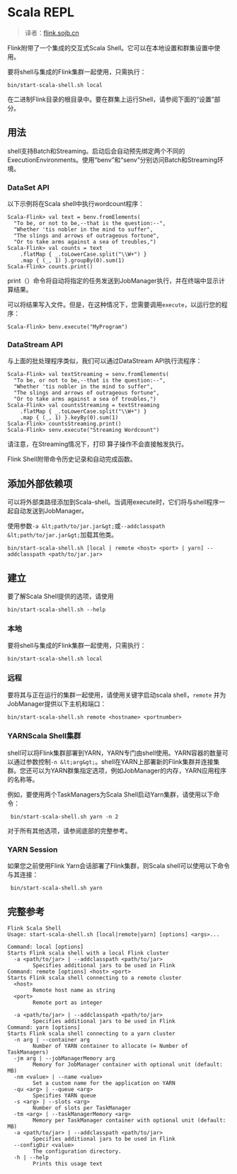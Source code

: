 

# Scala REPL

> 译者：[flink.sojb.cn](https://flink.sojb.cn/)


Flink附带了一个集成的交互式Scala Shell。它可以在本地设置和群集设置中使用。

要将shell与集成的Flink集群一起使用，只需执行：



```
bin/start-scala-shell.sh local
```



在二进制Flink目录的根目录中。要在群集上运行Shell，请参阅下面的“设置”部分。

## 用法

shell支持Batch和Streaming。启动后会自动预先绑定两个不同的ExecutionEnvironments。使用“benv”和“senv”分别访问Batch和Streaming环境。

### DataSet API

以下示例将在Scala shell中执行wordcount程序：



```
Scala-Flink> val text = benv.fromElements(
  "To be, or not to be,--that is the question:--",
  "Whether 'tis nobler in the mind to suffer",
  "The slings and arrows of outrageous fortune",
  "Or to take arms against a sea of troubles,")
Scala-Flink> val counts = text
    .flatMap { _.toLowerCase.split("\\W+") }
    .map { (_, 1) }.groupBy(0).sum(1)
Scala-Flink> counts.print()
```



print（）命令将自动将指定的任务发送到JobManager执行，并在终端中显示计算结果。

可以将结果写入文件。但是，在这种情况下，您需要调用`execute`，以运行您的程序：



```
Scala-Flink> benv.execute("MyProgram")
```



### DataStream API

与上面的批处理程序类似，我们可以通过DataStream API执行流程序：



```
Scala-Flink> val textStreaming = senv.fromElements(
  "To be, or not to be,--that is the question:--",
  "Whether 'tis nobler in the mind to suffer",
  "The slings and arrows of outrageous fortune",
  "Or to take arms against a sea of troubles,")
Scala-Flink> val countsStreaming = textStreaming
    .flatMap { _.toLowerCase.split("\\W+") }
    .map { (_, 1) }.keyBy(0).sum(1)
Scala-Flink> countsStreaming.print()
Scala-Flink> senv.execute("Streaming Wordcount")
```



请注意，在Streaming情况下，打印 算子操作不会直接触发执行。

Flink Shell附带命令历史记录和自动完成函数。

## 添加外部依赖项

可以将外部类路径添加到Scala-shell。当调用execute时，它们将与shell程序一起自动发送到JobManager。

使用参数`-a &lt;path/to/jar.jar&gt;`或`--addclasspath &lt;path/to/jar.jar&gt;`加载其他类。



```
bin/start-scala-shell.sh [local | remote <host> <port> | yarn] --addclasspath <path/to/jar.jar>
```



## 建立

要了解Scala Shell提供的选项，请使用



```
bin/start-scala-shell.sh --help
```



### 本地

要将shell与集成的Flink集群一起使用，只需执行：



```
bin/start-scala-shell.sh local
```



### 远程

要将其与正在运行的集群一起使用，请使用关键字启动scala shell，`remote` 并为JobManager提供以下主机和端口：



```
bin/start-scala-shell.sh remote <hostname> <portnumber>
```



### YARNScala Shell集群

shell可以将Flink集群部署到YARN，YARN专门由shell使用。YARN容器的数量可以通过参数控制`-n &lt;arg&gt;`。shell在YARN上部署新的Flink集群并连接集群。您还可以为YARN群集指定选项，例如JobManager的内存，YARN应用程序的名称等。

例如，要使用两个TaskManagers为Scala Shell启动Yarn集群，请使用以下命令：



```
 bin/start-scala-shell.sh yarn -n 2
```



对于所有其他选项，请参阅底部的完整参考。

### YARN Session

如果您之前使用Flink Yarn会话部署了Flink集群，则Scala shell可以使用以下命令与其连接：



```
 bin/start-scala-shell.sh yarn
```



## 完整参考



```
Flink Scala Shell
Usage: start-scala-shell.sh [local|remote|yarn] [options] <args>...

Command: local [options]
Starts Flink scala shell with a local Flink cluster
  -a <path/to/jar> | --addclasspath <path/to/jar>
        Specifies additional jars to be used in Flink
Command: remote [options] <host> <port>
Starts Flink scala shell connecting to a remote cluster
  <host>
        Remote host name as string
  <port>
        Remote port as integer

  -a <path/to/jar> | --addclasspath <path/to/jar>
        Specifies additional jars to be used in Flink
Command: yarn [options]
Starts Flink scala shell connecting to a yarn cluster
  -n arg | --container arg
        Number of YARN container to allocate (= Number of TaskManagers)
  -jm arg | --jobManagerMemory arg
        Memory for JobManager container with optional unit (default: MB)
  -nm <value> | --name <value>
        Set a custom name for the application on YARN
  -qu <arg> | --queue <arg>
        Specifies YARN queue
  -s <arg> | --slots <arg>
        Number of slots per TaskManager
  -tm <arg> | --taskManagerMemory <arg>
        Memory per TaskManager container with optional unit (default: MB)
  -a <path/to/jar> | --addclasspath <path/to/jar>
        Specifies additional jars to be used in Flink
  --configDir <value>
        The configuration directory.
  -h | --help
        Prints this usage text
```




